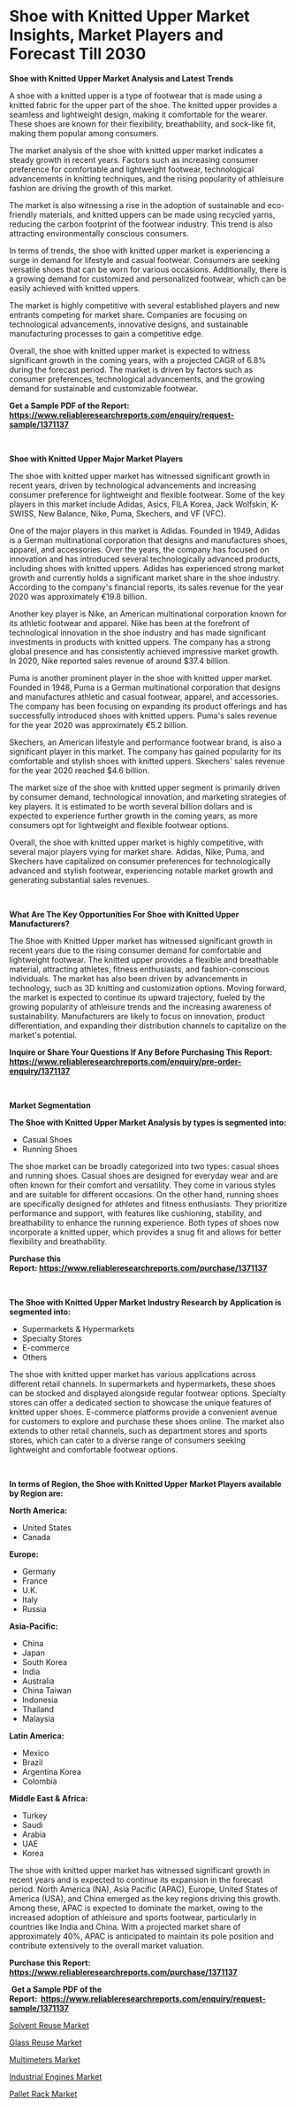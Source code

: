 <p><h1>Shoe with Knitted Upper Market Insights, Market Players and Forecast Till 2030</h1></p><p><strong>Shoe with Knitted Upper Market Analysis and Latest Trends</strong></p>
<p><p>A shoe with a knitted upper is a type of footwear that is made using a knitted fabric for the upper part of the shoe. The knitted upper provides a seamless and lightweight design, making it comfortable for the wearer. These shoes are known for their flexibility, breathability, and sock-like fit, making them popular among consumers.</p><p>The market analysis of the shoe with knitted upper market indicates a steady growth in recent years. Factors such as increasing consumer preference for comfortable and lightweight footwear, technological advancements in knitting techniques, and the rising popularity of athleisure fashion are driving the growth of this market.</p><p>The market is also witnessing a rise in the adoption of sustainable and eco-friendly materials, and knitted uppers can be made using recycled yarns, reducing the carbon footprint of the footwear industry. This trend is also attracting environmentally conscious consumers.</p><p>In terms of trends, the shoe with knitted upper market is experiencing a surge in demand for lifestyle and casual footwear. Consumers are seeking versatile shoes that can be worn for various occasions. Additionally, there is a growing demand for customized and personalized footwear, which can be easily achieved with knitted uppers.</p><p>The market is highly competitive with several established players and new entrants competing for market share. Companies are focusing on technological advancements, innovative designs, and sustainable manufacturing processes to gain a competitive edge.</p><p>Overall, the shoe with knitted upper market is expected to witness significant growth in the coming years, with a projected CAGR of 6.8% during the forecast period. The market is driven by factors such as consumer preferences, technological advancements, and the growing demand for sustainable and customizable footwear.</p></p>
<p><strong>Get a Sample PDF of the Report:&nbsp; <a href="https://www.reliableresearchreports.com/enquiry/request-sample/1371137">https://www.reliableresearchreports.com/enquiry/request-sample/1371137</a></strong></p>
<p>&nbsp;</p>
<p><strong>Shoe with Knitted Upper Major Market Players</strong></p>
<p><p>The shoe with knitted upper market has witnessed significant growth in recent years, driven by technological advancements and increasing consumer preference for lightweight and flexible footwear. Some of the key players in this market include Adidas, Asics, FILA Korea, Jack Wolfskin, K-SWISS, New Balance, Nike, Puma, Skechers, and VF (VFC).</p><p>One of the major players in this market is Adidas. Founded in 1949, Adidas is a German multinational corporation that designs and manufactures shoes, apparel, and accessories. Over the years, the company has focused on innovation and has introduced several technologically advanced products, including shoes with knitted uppers. Adidas has experienced strong market growth and currently holds a significant market share in the shoe industry. According to the company's financial reports, its sales revenue for the year 2020 was approximately €19.8 billion.</p><p>Another key player is Nike, an American multinational corporation known for its athletic footwear and apparel. Nike has been at the forefront of technological innovation in the shoe industry and has made significant investments in products with knitted uppers. The company has a strong global presence and has consistently achieved impressive market growth. In 2020, Nike reported sales revenue of around $37.4 billion.</p><p>Puma is another prominent player in the shoe with knitted upper market. Founded in 1948, Puma is a German multinational corporation that designs and manufactures athletic and casual footwear, apparel, and accessories. The company has been focusing on expanding its product offerings and has successfully introduced shoes with knitted uppers. Puma's sales revenue for the year 2020 was approximately €5.2 billion.</p><p>Skechers, an American lifestyle and performance footwear brand, is also a significant player in this market. The company has gained popularity for its comfortable and stylish shoes with knitted uppers. Skechers' sales revenue for the year 2020 reached $4.6 billion.</p><p>The market size of the shoe with knitted upper segment is primarily driven by consumer demand, technological innovation, and marketing strategies of key players. It is estimated to be worth several billion dollars and is expected to experience further growth in the coming years, as more consumers opt for lightweight and flexible footwear options.</p><p>Overall, the shoe with knitted upper market is highly competitive, with several major players vying for market share. Adidas, Nike, Puma, and Skechers have capitalized on consumer preferences for technologically advanced and stylish footwear, experiencing notable market growth and generating substantial sales revenues.</p></p>
<p>&nbsp;</p>
<p><strong>What Are The Key Opportunities For Shoe with Knitted Upper Manufacturers?</strong></p>
<p><p>The Shoe with Knitted Upper market has witnessed significant growth in recent years due to the rising consumer demand for comfortable and lightweight footwear. The knitted upper provides a flexible and breathable material, attracting athletes, fitness enthusiasts, and fashion-conscious individuals. The market has also been driven by advancements in technology, such as 3D knitting and customization options. Moving forward, the market is expected to continue its upward trajectory, fueled by the growing popularity of athleisure trends and the increasing awareness of sustainability. Manufacturers are likely to focus on innovation, product differentiation, and expanding their distribution channels to capitalize on the market's potential.</p></p>
<p><strong>Inquire or Share Your Questions If Any Before Purchasing This Report: <a href="https://www.reliableresearchreports.com/enquiry/pre-order-enquiry/1371137">https://www.reliableresearchreports.com/enquiry/pre-order-enquiry/1371137</a></strong></p>
<p>&nbsp;</p>
<p><strong>Market Segmentation</strong></p>
<p><strong>The Shoe with Knitted Upper Market Analysis by types is segmented into:</strong></p>
<p><ul><li>Casual Shoes</li><li>Running Shoes</li></ul></p>
<p><p>The shoe market can be broadly categorized into two types: casual shoes and running shoes. Casual shoes are designed for everyday wear and are often known for their comfort and versatility. They come in various styles and are suitable for different occasions. On the other hand, running shoes are specifically designed for athletes and fitness enthusiasts. They prioritize performance and support, with features like cushioning, stability, and breathability to enhance the running experience. Both types of shoes now incorporate a knitted upper, which provides a snug fit and allows for better flexibility and breathability.</p></p>
<p><strong>Purchase this Report:&nbsp;<a href="https://www.reliableresearchreports.com/purchase/1371137">https://www.reliableresearchreports.com/purchase/1371137</a></strong></p>
<p>&nbsp;</p>
<p><strong>The Shoe with Knitted Upper Market Industry Research by Application is segmented into:</strong></p>
<p><ul><li>Supermarkets & Hypermarkets</li><li>Specialty Stores</li><li>E-commerce</li><li>Others</li></ul></p>
<p><p>The shoe with knitted upper market has various applications across different retail channels. In supermarkets and hypermarkets, these shoes can be stocked and displayed alongside regular footwear options. Specialty stores can offer a dedicated section to showcase the unique features of knitted upper shoes. E-commerce platforms provide a convenient avenue for customers to explore and purchase these shoes online. The market also extends to other retail channels, such as department stores and sports stores, which can cater to a diverse range of consumers seeking lightweight and comfortable footwear options.</p></p>
<p>&nbsp;</p>
<p><strong>In terms of Region, the Shoe with Knitted Upper Market Players available by Region are:</strong></p>
<p>
    <p> <strong> North America: </strong>
        <ul>
            <li>United States</li>
            <li>Canada</li>
        </ul>
        </p> 
    <p> <strong> Europe: </strong>
        <ul>
            <li>Germany</li>
            <li>France</li>
            <li>U.K.</li>
            <li>Italy</li>
            <li>Russia</li>
        </ul>
        </p> 
    <p> <strong> Asia-Pacific: </strong>
        <ul>
            <li>China</li>
            <li>Japan</li>
            <li>South Korea</li>
            <li>India</li>
            <li>Australia</li>
            <li>China Taiwan</li>
            <li>Indonesia</li>
            <li>Thailand</li>
            <li>Malaysia</li>
        </ul>
        </p> 
    <p> <strong> Latin America: </strong>
        <ul>
            <li>Mexico</li>
            <li>Brazil</li>
            <li>Argentina Korea</li>
            <li>Colombia</li>
        </ul>
        </p> 
    <p> <strong> Middle East & Africa: </strong>
        <ul>
            <li>Turkey</li>
            <li>Saudi</li>
            <li>Arabia</li>
            <li>UAE</li>
            <li>Korea</li>
        </ul>
    </p>
    </p>
<p><p>The shoe with knitted upper market has witnessed significant growth in recent years and is expected to continue its expansion in the forecast period. North America (NA), Asia Pacific (APAC), Europe, United States of America (USA), and China emerged as the key regions driving this growth. Among these, APAC is expected to dominate the market, owing to the increased adoption of athleisure and sports footwear, particularly in countries like India and China. With a projected market share of approximately 40%, APAC is anticipated to maintain its pole position and contribute extensively to the overall market valuation.</p></p>
<p><strong>Purchase this Report: <a href="https://www.reliableresearchreports.com/purchase/1371137">https://www.reliableresearchreports.com/purchase/1371137</a></strong></p>
<p>&nbsp;<strong>Get a Sample PDF of the Report:&nbsp;&nbsp;<a href="https://www.reliableresearchreports.com/enquiry/request-sample/1371137">https://www.reliableresearchreports.com/enquiry/request-sample/1371137</a></strong></p>
<p><strong></strong></p>
<p><p><a href="https://medium.com/@ishankishanrp23/solvent-reuse-market-size-cagr-trends-2024-2030-53d0a21b043a">Solvent Reuse Market</a></p><p><a href="https://medium.com/@subhamgillrp23/glass-reuse-market-size-cagr-trends-2024-2030-540d565b000c">Glass Reuse Market</a></p><p><a href="https://www.linkedin.com/pulse/multimeters-market-size-growth-forecast-from-2023-2030-rcphc/">Multimeters Market</a></p><p><a href="https://www.linkedin.com/pulse/industrial-engines-market-size-share-amp-trends-analysis-m1ioc/">Industrial Engines Market</a></p><p><a href="https://www.linkedin.com/pulse/pallet-rack-market-challenges-opportunities-growth-drivers-major-ggtkc/">Pallet Rack Market</a></p></p>